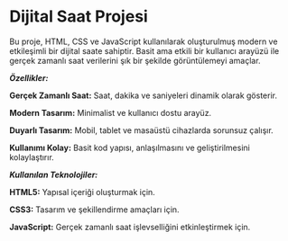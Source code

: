 # Dijital Saat Projesi

Bu proje, HTML, CSS ve JavaScript kullanılarak oluşturulmuş modern ve etkileşimli bir dijital saate sahiptir. Basit ama etkili bir kullanıcı arayüzü ile gerçek zamanlı saat verilerini şık bir şekilde görüntülemeyi amaçlar.

***Özellikler:***

**Gerçek Zamanlı Saat:** Saat, dakika ve saniyeleri dinamik olarak gösterir.

**Modern Tasarım:** Minimalist ve kullanıcı dostu arayüz.

**Duyarlı Tasarım:** Mobil, tablet ve masaüstü cihazlarda sorunsuz çalışır.

**Kullanımı Kolay:** Basit kod yapısı, anlaşılmasını ve geliştirilmesini kolaylaştırır.

***Kullanılan Teknolojiler:***

**HTML5:** Yapısal içeriği oluşturmak için.

**CSS3:** Tasarım ve şekillendirme amaçları için.

**JavaScript:** Gerçek zamanlı saat işlevselliğini etkinleştirmek için.
